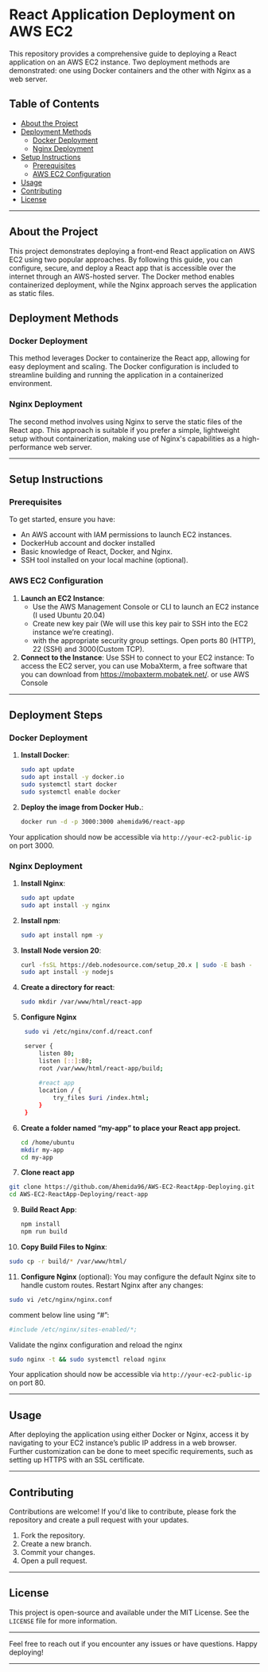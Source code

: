 # React Application Deployment on AWS EC2

This repository provides a comprehensive guide to deploying a React application on an AWS EC2 instance. Two deployment methods are demonstrated: one using Docker containers and the other with Nginx as a web server.

## Table of Contents
- [About the Project](#about-the-project)
- [Deployment Methods](#deployment-methods)
  - [Docker Deployment](#docker-deployment)
  - [Nginx Deployment](#nginx-deployment)
- [Setup Instructions](#setup-instructions)
  - [Prerequisites](#prerequisites)
  - [AWS EC2 Configuration](#aws-ec2-configuration)
- [Usage](#usage)
- [Contributing](#contributing)
- [License](#license)

---

## About the Project
This project demonstrates deploying a front-end React application on AWS EC2 using two popular approaches. By following this guide, you can configure, secure, and deploy a React app that is accessible over the internet through an AWS-hosted server. The Docker method enables containerized deployment, while the Nginx approach serves the application as static files.

## Deployment Methods

### Docker Deployment
This method leverages Docker to containerize the React app, allowing for easy deployment and scaling. The Docker configuration is included to streamline building and running the application in a containerized environment.

### Nginx Deployment
The second method involves using Nginx to serve the static files of the React app. This approach is suitable if you prefer a simple, lightweight setup without containerization, making use of Nginx's capabilities as a high-performance web server.

---

## Setup Instructions

### Prerequisites
To get started, ensure you have:
- An AWS account with IAM permissions to launch EC2 instances.
- DockerHub account and docker installed
- Basic knowledge of React, Docker, and Nginx.
- SSH tool installed on your local machine (optional).

### AWS EC2 Configuration
1. **Launch an EC2 Instance**:
   - Use the AWS Management Console or CLI to launch an EC2 instance (I used Ubuntu 20.04)
   - Create new key pair (We will use this key pair to SSH into the EC2 instance we’re creating).
   - with the appropriate security group settings. Open ports 80 (HTTP), 22 (SSH) and 3000(Custom TCP).
3. **Connect to the Instance**: Use SSH to connect to your EC2 instance:
   To access the EC2 server, you can use MobaXterm, a free software that you can download from https://mobaxterm.mobatek.net/.
   or use AWS Console 

---

## Deployment Steps

### Docker Deployment
1. **Install Docker**:
   ```bash
   sudo apt update
   sudo apt install -y docker.io
   sudo systemctl start docker
   sudo systemctl enable docker
   ```

2. **Deploy the image from Docker Hub.**:
   ```bash
   docker run -d -p 3000:3000 ahemida96/react-app
   ```


Your application should now be accessible via `http://your-ec2-public-ip` on port 3000.

### Nginx Deployment
1. **Install Nginx**:
   ```bash
   sudo apt update
   sudo apt install -y nginx
   ```
2. **Install npm**:
   ```bash
   sudo apt install npm -y
   ```
3. **Install Node version 20**:
   ```bash
   curl -fsSL https://deb.nodesource.com/setup_20.x | sudo -E bash -
   sudo apt install -y nodejs
   ```
5. **Create a directory for react**:
   ```bash
   sudo mkdir /var/www/html/react-app
   ```
6. **Configure Nginx**
    ```bash
     sudo vi /etc/nginx/conf.d/react.conf
    ```
   ```bash
    server {
        listen 80;
        listen [::]:80;
        root /var/www/html/react-app/build;
        
        #react app
        location / {
            try_files $uri /index.html;  
        }
    }
    ```
7. **Create a folder named “my-app” to place your React app project.**
    ```bash
    cd /home/ubuntu
    mkdir my-app
    cd my-app
    ```
8. **Clone react app**
 ```bash
git clone https://github.com/Ahemida96/AWS-EC2-ReactApp-Deploying.git
cd AWS-EC2-ReactApp-Deploying/react-app
 ```
9. **Build React App**:
   ```bash
   npm install
   npm run build
   ```

10. **Copy Build Files to Nginx**:
   ```bash
   sudo cp -r build/* /var/www/html/
   ```

11. **Configure Nginx** (optional):
   You may configure the default Nginx site to handle custom routes. Restart Nginx after any changes:
   ```bash
   sudo vi /etc/nginx/nginx.conf
   ```
   comment below line using “#”:
   ```bash
   #include /etc/nginx/sites-enabled/*;
   ```
   Validate the nginx configuration and reload the nginx
   ```bash
   sudo nginx -t && sudo systemctl reload nginx
   ```

Your application should now be accessible via `http://your-ec2-public-ip` on port 80.

---

## Usage
After deploying the application using either Docker or Nginx, access it by navigating to your EC2 instance’s public IP address in a web browser. Further customization can be done to meet specific requirements, such as setting up HTTPS with an SSL certificate.

---

## Contributing
Contributions are welcome! If you'd like to contribute, please fork the repository and create a pull request with your updates.

1. Fork the repository.
2. Create a new branch.
3. Commit your changes.
4. Open a pull request.

---

## License
This project is open-source and available under the MIT License. See the `LICENSE` file for more information.

---

Feel free to reach out if you encounter any issues or have questions. Happy deploying!

--- 
